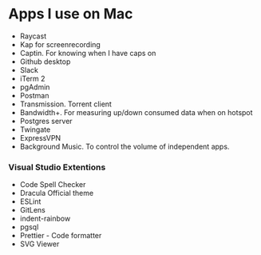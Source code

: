 # Apps I use on Mac

- Raycast
- Kap for screenrecording
- Captin. For knowing when I have caps on
- Github desktop
- Slack
- iTerm 2
- pgAdmin
- Postman
- Transmission. Torrent client
- Bandwidth+. For measuring up/down consumed data when on hotspot
- Postgres server
- Twingate
- ExpressVPN
- Background Music. To control the volume of independent apps.

### Visual Studio Extentions

- Code Spell Checker
- Dracula Official theme
- ESLint
- GitLens
- indent-rainbow
- pgsql
- Prettier - Code formatter
- SVG Viewer
